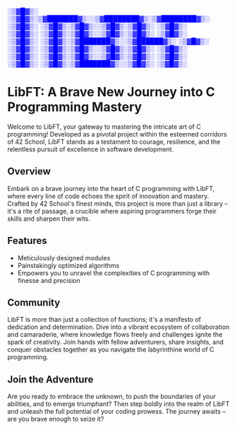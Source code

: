 <span style="color:blue">

░▒▓█▓▒░      ░▒▓█▓▒░▒▓███████▓▒░░▒▓████████▓▒░▒▓████████▓▒░ 
░▒▓█▓▒░      ░▒▓█▓▒░▒▓█▓▒░░▒▓█▓▒░▒▓█▓▒░         ░▒▓█▓▒░     
░▒▓█▓▒░      ░▒▓█▓▒░▒▓█▓▒░░▒▓█▓▒░▒▓█▓▒░         ░▒▓█▓▒░     
░▒▓█▓▒░      ░▒▓█▓▒░▒▓███████▓▒░░▒▓██████▓▒░    ░▒▓█▓▒░     
░▒▓█▓▒░      ░▒▓█▓▒░▒▓█▓▒░░▒▓█▓▒░▒▓█▓▒░         ░▒▓█▓▒░     
░▒▓█▓▒░      ░▒▓█▓▒░▒▓█▓▒░░▒▓█▓▒░▒▓█▓▒░         ░▒▓█▓▒░     
░▒▓█▓▒░      ░▒▓█▓▒░▒▓███████▓▒░░▒▓█▓▒░         ░▒▓█▓▒░     

</span>




# LibFT: A Brave New Journey into C Programming Mastery

Welcome to LibFT, your gateway to mastering the intricate art of C programming! Developed as a pivotal project within the esteemed corridors of 42 School, LibFT stands as a testament to courage, resilience, and the relentless pursuit of excellence in software development.

## Overview

Embark on a brave journey into the heart of C programming with LibFT, where every line of code echoes the spirit of innovation and mastery. Crafted by 42 School's finest minds, this project is more than just a library – it's a rite of passage, a crucible where aspiring programmers forge their skills and sharpen their wits.

## Features

- Meticulously designed modules
- Painstakingly optimized algorithms
- Empowers you to unravel the complexities of C programming with finesse and precision

## Community

LibFT is more than just a collection of functions; it's a manifesto of dedication and determination. Dive into a vibrant ecosystem of collaboration and camaraderie, where knowledge flows freely and challenges ignite the spark of creativity. Join hands with fellow adventurers, share insights, and conquer obstacles together as you navigate the labyrinthine world of C programming.

## Join the Adventure

Are you ready to embrace the unknown, to push the boundaries of your abilities, and to emerge triumphant? Then step boldly into the realm of LibFT and unleash the full potential of your coding prowess. The journey awaits – are you brave enough to seize it?
